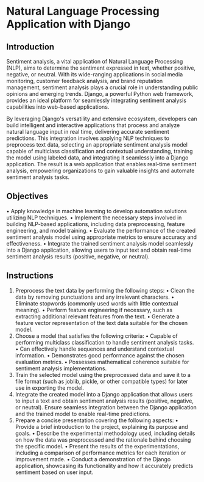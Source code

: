 # Natural Language Processing Application with Django

## Introduction
  Sentiment analysis, a vital application of Natural Language Processing (NLP), aims to determine the sentiment expressed in text, whether positive, negative, or neutral. With its wide-ranging applications in social media monitoring, customer feedback analysis, and brand reputation management, sentiment analysis plays a crucial role in understanding public opinions and emerging trends. Django, a powerful Python web framework, provides an ideal platform for seamlessly integrating sentiment analysis capabilities into web-based applications.
  
  By leveraging Django's versatility and extensive ecosystem, developers can build intelligent and interactive applications that process and analyze natural language input in real time, delivering accurate sentiment predictions. This integration involves applying NLP techniques to preprocess text data, selecting an appropriate sentiment analysis model capable of multiclass classification and contextual understanding, training the model using labeled data, and integrating it seamlessly into a Django application. The result is a web application that enables real-time sentiment analysis, empowering organizations to gain valuable insights and automate sentiment analysis tasks.

## Objectives
  • Apply knowledge in machine learning to develop automation solutions utilizing NLP techniques.
  • Implement the necessary steps involved in building NLP-based applications, including data preprocessing, feature engineering, and model training.
  • Evaluate the performance of the created sentiment analysis model using appropriate metrics to ensure accuracy and effectiveness.
  • Integrate the trained sentiment analysis model seamlessly into a Django application, allowing users to input text and obtain real-time sentiment analysis results (positive, negative, or neutral).

## Instructions
  1. Preprocess the text data by performing the following steps:
    • Clean the data by removing punctuations and any irrelevant characters.
    • Eliminate stopwords (commonly used words with little contextual meaning).
    • Perform feature engineering if necessary, such as extracting additional relevant features from the text.
    • Generate a feature vector representation of the text data suitable for the chosen model.
  2. Choose a model that satisfies the following criteria:
    • Capable of performing multiclass classification to handle sentiment analysis tasks.
    • Can effectively handle sequences and understand contextual information.
    • Demonstrates good performance against the chosen evaluation metrics.
    • Possesses mathematical coherence suitable for sentiment analysis implementations.
  3. Train the selected model using the preprocessed data and save it to a file format (such as joblib, pickle, or other compatible types) for later use in exporting the model.
  4. Integrate the created model into a Django application that allows users to input a text and obtain sentiment analysis results (positive, negative, or neutral). Ensure seamless integration between the Django application and the trained model to enable real-time predictions.
  5. Prepare a concise presentation covering the following aspects:
    • Provide a brief introduction to the project, explaining its purpose and goals.
    • Describe the experimental methodology used, including details on how the data was preprocessed and the rationale behind choosing the specific model.
    • Present the results of the experimentations, including a comparison of performance metrics for each iteration or improvement made.
    • Conduct a demonstration of the Django application, showcasing its functionality and how it accurately predicts sentiment based on user input.
